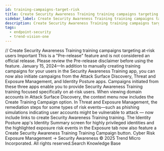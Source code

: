 ```yaml
---
id: training-campaigns-target-risk
title: Create Security Awareness Training training campaigns targeting at-risk users
sidebar_label: Create Security Awareness Training training campaigns targeting at-risk users
description: Create Security Awareness Training training campaigns targeting at-risk users
tags:
  - endpoint-security
  - trend-vision-one
---
```


/*<![CDATA[*/ $('#title').html($('meta[name=map-description]').attr('content')); /*]]>*/ Create Security Awareness Training training campaigns targeting at-risk users Important This is a "Pre-release" feature and is not considered an official release. Please review the Pre-release disclaimer before using the feature. January 15, 2024—In addition to manually creating training campaigns for your users in the Security Awareness Training app, you can now also initiate campaigns from the Attack Surface Discovery, Threat and Exposure Management, and Identity Posture apps. Campaigns initiated from these three apps enable you to provide Security Awareness Training training focused specifically on at-risk users. When viewing domain accounts in Attack Surface Discovery, the context menu now includes the Create Training Campaign option. In Threat and Exposure Management, the remediation steps for some types of risk events—such as phishing simulations indicating user accounts might be vulnerable to attack — now include links to create Security Awareness Training training. The Identity Posture app's Identity Summary screen for highly privileged identities and the highlighted exposure risk events in the Exposure tab now also feature a Create Security Awareness Training Training Campaign button. Cyber Risk Exposure Management → Security Awareness © 2025 Trend Micro Incorporated. All rights reserved.Search Knowledge Base